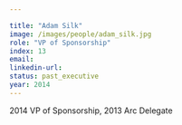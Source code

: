 ```yaml
---

title: "Adam Silk"
image: /images/people/adam_silk.jpg
role: "VP of Sponsorship"
index: 13
email:
linkedin-url:
status: past_executive
year: 2014
---
```

2014 VP of Sponsorship, 2013 Arc Delegate

